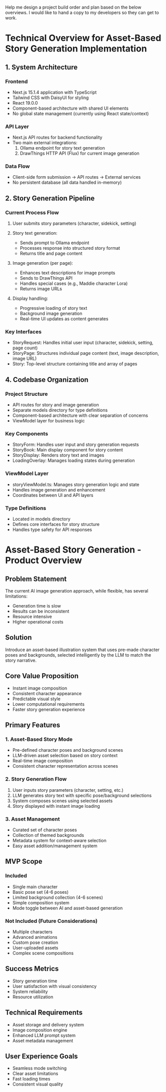 Help me design a project build order and plan based on the below overviews. I would like to hand a copy to my developers so they can get to work. 

# Technical Overview for Asset-Based Story Generation Implementation

## 1. System Architecture

### Frontend
- Next.js 15.1.4 application with TypeScript
- Tailwind CSS with DaisyUI for styling
- React 19.0.0
- Component-based architecture with shared UI elements
- No global state management (currently using React state/context)

### API Layer
- Next.js API routes for backend functionality
- Two main external integrations:
  1. Ollama endpoint for story text generation
  2. DrawThings HTTP API (Flux) for current image generation

### Data Flow
- Client-side form submission → API routes → External services
- No persistent database (all data handled in-memory)

## 2. Story Generation Pipeline

### Current Process Flow
1. User submits story parameters (character, sidekick, setting)
2. Story text generation:
   - Sends prompt to Ollama endpoint
   - Processes response into structured story format
   - Returns title and page content

3. Image generation (per page):
   - Enhances text descriptions for image prompts
   - Sends to DrawThings API
   - Handles special cases (e.g., Maddie character Lora)
   - Returns image URLs

4. Display handling:
   - Progressive loading of story text
   - Background image generation
   - Real-time UI updates as content generates

### Key Interfaces
- StoryRequest: Handles initial user input (character, sidekick, setting, page count)
- StoryPage: Structures individual page content (text, image description, image URL)
- Story: Top-level structure containing title and array of pages

## 4. Codebase Organization

### Project Structure
- API routes for story and image generation
- Separate models directory for type definitions
- Component-based architecture with clear separation of concerns
- ViewModel layer for business logic

### Key Components
- StoryForm: Handles user input and story generation requests
- StoryBook: Main display component for story content
- StoryDisplay: Renders story text and images
- LoadingOverlay: Manages loading states during generation

### ViewModel Layer
- storyViewModel.ts: Manages story generation logic and state
- Handles image generation and enhancement
- Coordinates between UI and API layers

### Type Definitions
- Located in models directory
- Defines core interfaces for story structure
- Handles type safety for API responses


# Asset-Based Story Generation - Product Overview

## Problem Statement
The current AI image generation approach, while flexible, has several limitations:
- Generation time is slow
- Results can be inconsistent
- Resource intensive
- Higher operational costs

## Solution
Introduce an asset-based illustration system that uses pre-made character poses and backgrounds, selected intelligently by the LLM to match the story narrative.

## Core Value Proposition
- Instant image composition
- Consistent character appearance
- Predictable visual style
- Lower computational requirements
- Faster story generation experience

## Primary Features

### 1. Asset-Based Story Mode
- Pre-defined character poses and background scenes
- LLM-driven asset selection based on story context
- Real-time image composition
- Consistent character representation across scenes

### 2. Story Generation Flow
1. User inputs story parameters (character, setting, etc.)
2. LLM generates story text with specific pose/background selections
3. System composes scenes using selected assets
4. Story displayed with instant image loading

### 3. Asset Management
- Curated set of character poses
- Collection of themed backgrounds
- Metadata system for context-aware selection
- Easy asset addition/management system

## MVP Scope

### Included
- Single main character
- Basic pose set (4-6 poses)
- Limited background collection (4-6 scenes)
- Simple composition system
- Mode toggle between AI and asset-based generation

### Not Included (Future Considerations)
- Multiple characters
- Advanced animations
- Custom pose creation
- User-uploaded assets
- Complex scene compositions

## Success Metrics
- Story generation time
- User satisfaction with visual consistency
- System reliability
- Resource utilization

## Technical Requirements
- Asset storage and delivery system
- Image composition engine
- Enhanced LLM prompt system
- Asset metadata management

## User Experience Goals
- Seamless mode switching
- Clear asset limitations
- Fast loading times
- Consistent visual quality